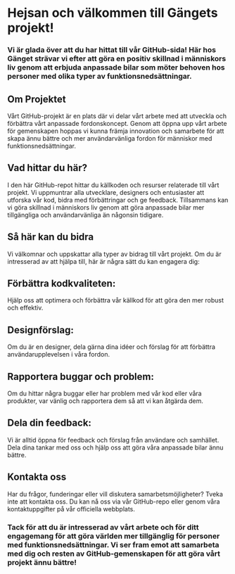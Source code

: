 # Hejsan och välkommen till Gängets projekt! 

### Vi är glada över att du har hittat till vår GitHub-sida! Här hos Gänget strävar vi efter att göra en positiv skillnad i människors liv genom att erbjuda anpassade bilar som möter behoven hos personer med olika typer av funktionsnedsättningar.

## Om Projektet
Vårt GitHub-projekt är en plats där vi delar vårt arbete med att utveckla och förbättra vårt anpassade fordonskoncept. Genom att öppna upp vårt arbete för gemenskapen hoppas vi kunna främja innovation och samarbete för att skapa ännu bättre och mer användarvänliga fordon för människor med funktionsnedsättningar.

## Vad hittar du här?
I den här GitHub-repot hittar du källkoden och resurser relaterade till vårt projekt. Vi uppmuntrar alla utvecklare, designers och entusiaster att utforska vår kod, bidra med förbättringar och ge feedback. Tillsammans kan vi göra skillnad i människors liv genom att göra anpassade bilar mer tillgängliga och användarvänliga än någonsin tidigare.

## Så här kan du bidra
Vi välkomnar och uppskattar alla typer av bidrag till vårt projekt. Om du är intresserad av att hjälpa till, här är några sätt du kan engagera dig:

## Förbättra kodkvaliteten: 
Hjälp oss att optimera och förbättra vår källkod för att göra den mer robust och effektiv.

## Designförslag: 
Om du är en designer, dela gärna dina idéer och förslag för att förbättra användarupplevelsen i våra fordon.

## Rapportera buggar och problem: 
Om du hittar några buggar eller har problem med vår kod eller våra produkter, var vänlig och rapportera dem så att vi kan åtgärda dem.

## Dela din feedback: 
Vi är alltid öppna för feedback och förslag från användare och samhället. Dela dina tankar med oss och hjälp oss att göra våra anpassade bilar ännu bättre.

## Kontakta oss
Har du frågor, funderingar eller vill diskutera samarbetsmöjligheter? Tveka inte att kontakta oss. Du kan nå oss via vår GitHub-repo eller genom våra kontaktuppgifter på vår officiella webbplats.

### Tack för att du är intresserad av vårt arbete och för ditt engagemang för att göra världen mer tillgänglig för personer med funktionsnedsättningar. Vi ser fram emot att samarbeta med dig och resten av GitHub-gemenskapen för att göra vårt projekt ännu bättre!
